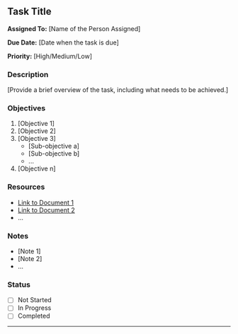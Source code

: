 ## Task Title

**Assigned To:** [Name of the Person Assigned]

**Due Date:** [Date when the task is due]

**Priority:** [High/Medium/Low]

### Description

[Provide a brief overview of the task, including what needs to be achieved.]

### Objectives

1. [Objective 1]
2. [Objective 2]
3. [Objective 3]
   - [Sub-objective a]
   - [Sub-objective b]
   - ...
4. [Objective n]

### Resources

- [Link to Document 1](#)
- [Link to Document 2](#)
- ...

### Notes

- [Note 1]
- [Note 2]
- ...

### Status

- [ ] Not Started
- [ ] In Progress
- [ ] Completed

---